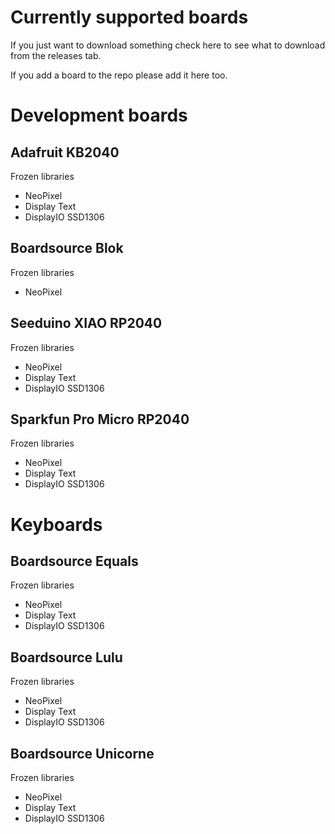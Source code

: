 # Currently supported boards
If you just want to download something check here to see what to download from
the releases tab.
 
If you add a board to the repo please add it here too.


# Development boards

## Adafruit KB2040

Frozen libraries

* NeoPixel
* Display Text
* DisplayIO SSD1306

## Boardsource Blok

Frozen libraries

* NeoPixel

## Seeduino XIAO RP2040

Frozen libraries

* NeoPixel
* Display Text
* DisplayIO SSD1306

## Sparkfun Pro Micro RP2040

Frozen libraries

* NeoPixel
* Display Text
* DisplayIO SSD1306

# Keyboards

## Boardsource Equals

Frozen libraries

* NeoPixel
* Display Text
* DisplayIO SSD1306

## Boardsource Lulu

Frozen libraries

* NeoPixel
* Display Text
* DisplayIO SSD1306

## Boardsource Unicorne

Frozen libraries

* NeoPixel
* Display Text
* DisplayIO SSD1306
